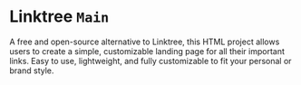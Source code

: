 # Linktree `Main`
A free and open-source alternative to Linktree, this HTML project allows users to create a simple, customizable landing page for all their important links. Easy to use, lightweight, and fully customizable to fit your personal or brand style.
